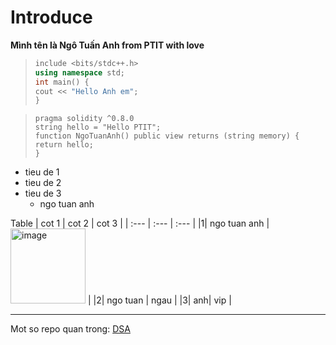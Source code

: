# Introduce

**Mình tên là Ngô Tuấn Anh from PTIT with love**

> ```c++
> include <bits/stdc++.h>
> using namespace std;
> int main() {
> cout << "Hello Anh em";
> }

> ```solidity
> pragma solidity ^0.8.0
> string hello = "Hello PTIT";
> function NgoTuanAnh() public view returns (string memory) {
> return hello;
> }

- tieu de 1
- tieu de 2
- tieu de 3
    - ngo tuan anh

Table
| cot 1 | cot 2 | cot 3 |
| :--- | :--- | :--- |
|1| ngo tuan anh | <img width="120" alt="image" src="https://github.com/Bertram904/Bertram904/assets/119144224/99b4bc4e-beff-4be9-8a9d-770ba3d81b80"> |
|2| ngo tuan | ngau |
|3| anh| vip |

---
Mot so repo quan trong: [DSA](https://github.com/Bertram904/Knowledge-about-DSA)
